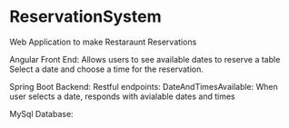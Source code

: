 # ReservationSystem
Web Application to make Restaraunt Reservations

Angular Front End:
Allows users to see available dates to reserve a table
Select a date and choose a time for the reservation.

Spring Boot Backend:
Restful endpoints:
DateAndTimesAvailable:
When user selects a date, responds with avialable dates and times

MySql Database:
